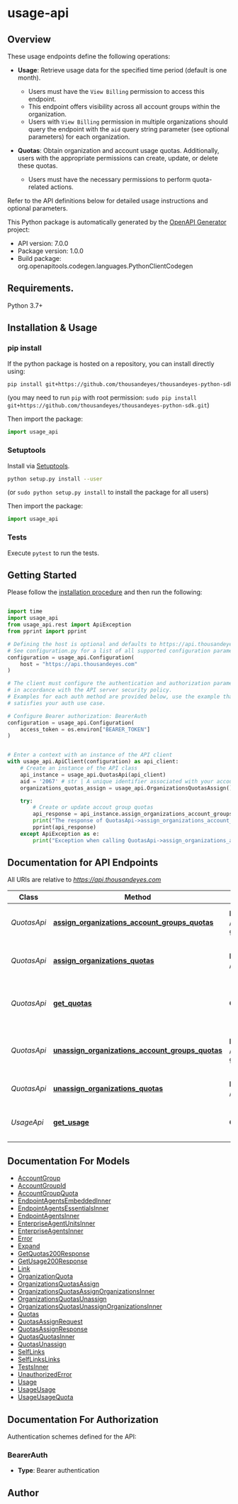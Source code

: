 # usage-api
## Overview
These usage endpoints define the following operations:
* **Usage**: Retrieve usage data for the specified time period (default is one month).
    
    * Users must have the `View Billing` permission to access this endpoint.
    * This endpoint offers visibility across all account groups within the organization.
    * Users with `View Billing` permission in multiple organizations should query the endpoint with the `aid` query string parameter (see optional parameters) for each organization.

* **Quotas**: Obtain organization and account usage quotas. Additionally, users with the appropriate permissions can create, update, or delete these quotas.
    
    * Users must have the necessary permissions to perform quota-related actions.

Refer to the API definitions below for detailed usage instructions and optional parameters.

This Python package is automatically generated by the [OpenAPI Generator](https://openapi-generator.tech) project:

- API version: 7.0.0
- Package version: 1.0.0
- Build package: org.openapitools.codegen.languages.PythonClientCodegen

## Requirements.

Python 3.7+

## Installation & Usage
### pip install

If the python package is hosted on a repository, you can install directly using:

```sh
pip install git+https://github.com/thousandeyes/thousandeyes-python-sdk.git
```
(you may need to run `pip` with root permission: `sudo pip install git+https://github.com/thousandeyes/thousandeyes-python-sdk.git`)

Then import the package:
```python
import usage_api
```

### Setuptools

Install via [Setuptools](http://pypi.python.org/pypi/setuptools).

```sh
python setup.py install --user
```
(or `sudo python setup.py install` to install the package for all users)

Then import the package:
```python
import usage_api
```

### Tests

Execute `pytest` to run the tests.

## Getting Started

Please follow the [installation procedure](#installation--usage) and then run the following:

```python

import time
import usage_api
from usage_api.rest import ApiException
from pprint import pprint

# Defining the host is optional and defaults to https://api.thousandeyes.com
# See configuration.py for a list of all supported configuration parameters.
configuration = usage_api.Configuration(
    host = "https://api.thousandeyes.com"
)

# The client must configure the authentication and authorization parameters
# in accordance with the API server security policy.
# Examples for each auth method are provided below, use the example that
# satisfies your auth use case.

# Configure Bearer authorization: BearerAuth
configuration = usage_api.Configuration(
    access_token = os.environ["BEARER_TOKEN"]
)


# Enter a context with an instance of the API client
with usage_api.ApiClient(configuration) as api_client:
    # Create an instance of the API class
    api_instance = usage_api.QuotasApi(api_client)
    aid = '2067' # str | A unique identifier associated with your account group. You can retrieve your `AccountGroupId` from the `/account-groups` endpoint. Note that you must be assigned to the target account group. Specifying this parameter without being assigned to the target account group will result in an error response. (optional)
    organizations_quotas_assign = usage_api.OrganizationsQuotasAssign() # OrganizationsQuotasAssign |  (optional)

    try:
        # Create or update accout group quotas
        api_response = api_instance.assign_organizations_account_groups_quotas(aid=aid, organizations_quotas_assign=organizations_quotas_assign)
        print("The response of QuotasApi->assign_organizations_account_groups_quotas:\n")
        pprint(api_response)
    except ApiException as e:
        print("Exception when calling QuotasApi->assign_organizations_account_groups_quotas: %s\n" % e)

```

## Documentation for API Endpoints

All URIs are relative to *https://api.thousandeyes.com*

Class | Method | HTTP request | Description
------------ | ------------- | ------------- | -------------
*QuotasApi* | [**assign_organizations_account_groups_quotas**](docs/QuotasApi.md#assign_organizations_account_groups_quotas) | **POST** /v7/quotas/account-groups/assign | Create or update accout group quotas
*QuotasApi* | [**assign_organizations_quotas**](docs/QuotasApi.md#assign_organizations_quotas) | **POST** /v7/quotas/assign | Create or update organizations quotas
*QuotasApi* | [**get_quotas**](docs/QuotasApi.md#get_quotas) | **GET** /v7/quotas | Get organization and account group usage quota
*QuotasApi* | [**unassign_organizations_account_groups_quotas**](docs/QuotasApi.md#unassign_organizations_account_groups_quotas) | **POST** /v7/quotas/account-groups/unassign | Remove account group quotas from organizations
*QuotasApi* | [**unassign_organizations_quotas**](docs/QuotasApi.md#unassign_organizations_quotas) | **POST** /v7/quotas/unassign | Remove organization quotas
*UsageApi* | [**get_usage**](docs/UsageApi.md#get_usage) | **GET** /v7/usage | Get usage information for the last month


## Documentation For Models

 - [AccountGroup](docs/AccountGroup.md)
 - [AccountGroupId](docs/AccountGroupId.md)
 - [AccountGroupQuota](docs/AccountGroupQuota.md)
 - [EndpointAgentsEmbeddedInner](docs/EndpointAgentsEmbeddedInner.md)
 - [EndpointAgentsEssentialsInner](docs/EndpointAgentsEssentialsInner.md)
 - [EndpointAgentsInner](docs/EndpointAgentsInner.md)
 - [EnterpriseAgentUnitsInner](docs/EnterpriseAgentUnitsInner.md)
 - [EnterpriseAgentsInner](docs/EnterpriseAgentsInner.md)
 - [Error](docs/Error.md)
 - [Expand](docs/Expand.md)
 - [GetQuotas200Response](docs/GetQuotas200Response.md)
 - [GetUsage200Response](docs/GetUsage200Response.md)
 - [Link](docs/Link.md)
 - [OrganizationQuota](docs/OrganizationQuota.md)
 - [OrganizationsQuotasAssign](docs/OrganizationsQuotasAssign.md)
 - [OrganizationsQuotasAssignOrganizationsInner](docs/OrganizationsQuotasAssignOrganizationsInner.md)
 - [OrganizationsQuotasUnassign](docs/OrganizationsQuotasUnassign.md)
 - [OrganizationsQuotasUnassignOrganizationsInner](docs/OrganizationsQuotasUnassignOrganizationsInner.md)
 - [Quotas](docs/Quotas.md)
 - [QuotasAssignRequest](docs/QuotasAssignRequest.md)
 - [QuotasAssignResponse](docs/QuotasAssignResponse.md)
 - [QuotasQuotasInner](docs/QuotasQuotasInner.md)
 - [QuotasUnassign](docs/QuotasUnassign.md)
 - [SelfLinks](docs/SelfLinks.md)
 - [SelfLinksLinks](docs/SelfLinksLinks.md)
 - [TestsInner](docs/TestsInner.md)
 - [UnauthorizedError](docs/UnauthorizedError.md)
 - [Usage](docs/Usage.md)
 - [UsageUsage](docs/UsageUsage.md)
 - [UsageUsageQuota](docs/UsageUsageQuota.md)


<a id="documentation-for-authorization"></a>
## Documentation For Authorization


Authentication schemes defined for the API:
<a id="BearerAuth"></a>
### BearerAuth

- **Type**: Bearer authentication


## Author




